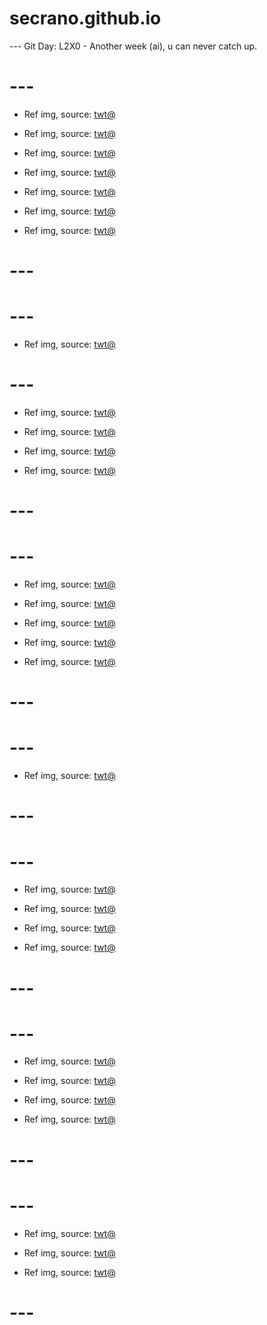 # secrano.github.io

--- Git Day: L2X0 - Another week (ai), u can never catch up.

# ---

- Ref img, source: [twt@](https://x.com/Spideraxe30/status/1968266029815276015)

- Ref img, source: [twt@](https://x.com/Kuroneko__x/status/1968211595429040524)

- Ref img, source: [twt@](https://x.com/ACustomframing/status/1968254389057106215)

- Ref img, source: [twt@](https://x.com/VictorKeos/status/1968057680540602704)

- Ref img, source: [twt@](https://x.com/kieed23232/status/1968256128556638579)

- Ref img, source: [twt@](https://x.com/archi_reum/status/1968295154202062959)

- Ref img, source: [twt@](https://x.com/ShouldHaveRacc/status/1968016375483601294)

# ---
# ---

- Ref img, source: [twt@](https://x.com/AkramBham/status/1967534033136685515)

# ---

- Ref img, source: [twt@](https://x.com/DemizuPosuka/status/1966860785571033374)

- Ref img, source: [twt@](https://x.com/Sakura_Rabbiter/status/1967246186529915032)

- Ref img, source: [twt@](https://x.com/u_shi_art/status/1967361199122866687)

- Ref img, source: [twt@](https://x.com/KyeZzzz/status/1966890445767930229)

# ---
# ---

- Ref img, source: [twt@](https://x.com/neoarty3/status/1966927575202361629)

- Ref img, source: [twt@](https://x.com/YuyuYu946981832/status/1966500501236613406)

- Ref img, source: [twt@](https://x.com/cinderustttr/status/1966485748858728724)

- Ref img, source: [twt@](https://x.com/HAL09999/status/1966860252692799490)

- Ref img, source: [twt@](https://x.com/tamaji599/status/1966885785560642051)

# ---
# ---

- Ref img, source: [twt@](https://x.com/Yakumo_Alchemy/status/1966432441180299570)

# ---
# ---

- Ref img, source: [twt@](https://x.com/qiandaiyiyu/status/1966457308524740714)

- Ref img, source: [twt@](https://x.com/anthsnuko/status/1966297434847588589)

- Ref img, source: [twt@](https://x.com/SUtanokami/status/1966118527695573264)

- Ref img, source: [twt@](https://x.com/Kuroneko__x/status/1966432627407065322)

# ---
# ---

- Ref img, source: [twt@](https://x.com/chaesuart/status/1965956911918116907)

- Ref img, source: [twt@](https://x.com/FranckGiordanoX/status/1966098864794120342)

- Ref img, source: [twt@](https://x.com/lakeside529/status/1966052620596133943)

- Ref img, source: [twt@](https://x.com/chaesuart/status/1965956911918116907)

# --- 
# ---

- Ref img, source: [twt@](https://x.com/YuyuYu946981832/status/1965773871891767478)

- Ref img, source: [twt@](https://x.com/archi_reum/status/1965765995877802099)

- Ref img, source: [twt@](https://x.com/Yakumo_Alchemy/status/1965521786029920634)

# ---

